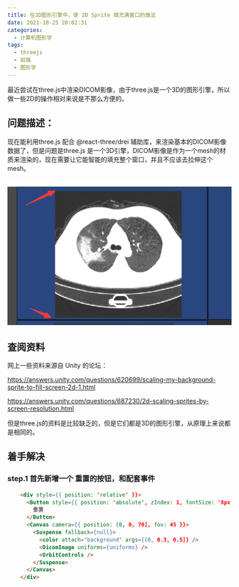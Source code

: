 ```yaml
---
title: 在3D图形引擎中，使 2D Sprite 填充满窗口的做法
date: 2021-10-25 20:02:31
categories:
  - 计算机图形学
tags:
  - threejs
  - 前端
  - 图形学
---
```


最近尝试在three.js中渲染DICOM影像，由于three.js是一个3D的图形引擎，所以做一些2D的操作相对来说是不那么方便的。

<!-- more -->



## 问题描述：

现在能利用three.js 配合 @react-three/drei 辅助库，来渲染基本的DICOM影像数据了，但是问题是three.js 是一个3D引擎，DICOM影像是作为一个mesh的材质来渲染的，现在需要让它能智能的填充整个窗口，并且不应该去拉伸这个mesh。

![image-20211025200805998](25-在3D图形引擎中，使-2D-Sprite-填充满窗口的做法/image-20211025200805998.png)



## 查阅资料

网上一些资料来源自 Unity 的论坛：

https://answers.unity.com/questions/620699/scaling-my-background-sprite-to-fill-screen-2d-1.html

https://answers.unity.com/questions/687230/2d-scaling-sprites-by-screen-resolution.html

但是three.js的资料是比较缺乏的，但是它们都是3D的图形引擎，从原理上来说都是相同的。



## 着手解决

### step.1 首先新增一个 重置的按钮，和配套事件

```html
    <div style={{ position: 'relative' }}>
      <Button style={{ position: 'absolute', zIndex: 1, fontSize: '8px', padding: '4px' }}>
        重置
      </Button>
      <Canvas camera={{ position: [0, 0, 70], fov: 45 }}>
        <Suspense fallback={null}>
          <color attach="background" args={[0, 0.3, 0.5]} />
          <DicomImage uniforms={uniforms} />
          <OrbitControls />
        </Suspense>
      </Canvas>
    </div>
```

